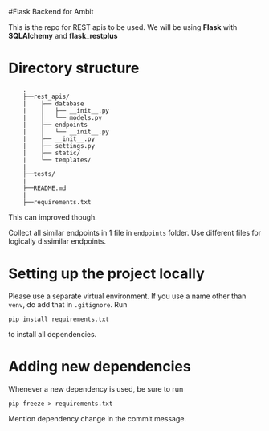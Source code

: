 #Flask Backend for Ambit

This is the repo for REST apis to be used.
We will be using **Flask** with **SQLAlchemy** and **flask_restplus**

# Directory structure
```` 
    .
    ├──rest_apis/
    |    ├── database
    |    │   ├── __init__.py
    |    │   └── models.py
    |    ├── endpoints
    |    │   └── __init__.py
    |    ├── __init__.py
    |    ├── settings.py
    |    ├── static/
    |    └── templates/
    |
    ├──tests/
    |
    ├──README.md
    |
    ├──requirements.txt
````

This can improved though.

Collect all similar endpoints in 1 file in ````endpoints```` folder. Use different files for logically dissimilar endpoints.

# Setting up the project locally
Please use a separate virtual environment. If you use a name other than ````venv````, do add that in ````.gitignore````. 
Run 
````
pip install requirements.txt
```` 
to install all dependencies.

# Adding new dependencies
Whenever a new dependency is used, be sure to run 
````
pip freeze > requirements.txt
````
Mention dependency change in the commit message.